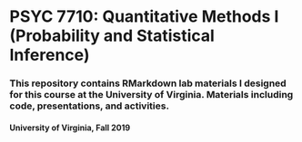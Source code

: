# PSYC 7710: Quantitative Methods I (Probability and Statistical Inference)

### This repository contains RMarkdown lab materials I designed for this course at the University of Virginia. Materials including code, presentations, and activities.

#### University of Virginia, Fall 2019
